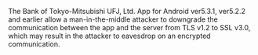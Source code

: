The Bank of Tokyo-Mitsubishi UFJ, Ltd. App for Android ver5.3.1, ver5.2.2 and earlier allow a man-in-the-middle attacker to downgrade the communication between the app and the server from TLS v1.2 to SSL v3.0, which may result in the attacker to eavesdrop on an encrypted communication.